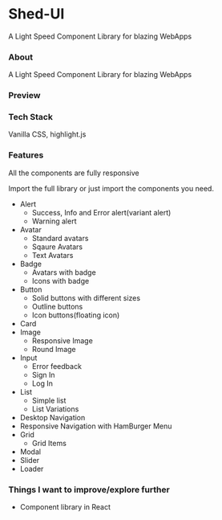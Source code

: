 # Shed-UI
 A Light Speed Component Library for blazing WebApps 

### About
 A Light Speed Component Library for blazing WebApps 

### Preview

### Tech Stack
Vanilla CSS, highlight.js

### Features
  All the components are fully responsive
  
  Import the full library or just import the components you need.
  
- Alert
  - Success, Info and Error alert(variant alert)
  - Warning alert 
- Avatar
  - Standard avatars
  - Sqaure Avatars
  - Text Avatars
- Badge
  - Avatars with badge
  - Icons with badge
- Button
  - Solid buttons with different sizes
  - Outline buttons
  - Icon buttons(floating icon)
- Card
- Image
  - Responsive Image
  - Round Image
- Input
  - Error feedback
  - Sign In
  - Log In
- List
  - Simple list
  - List Variations
- Desktop Navigation
- Responsive Navigation with HamBurger Menu
- Grid
  - Grid Items
- Modal
- Slider
- Loader      


### Things I want to improve/explore further
- Component library in React
